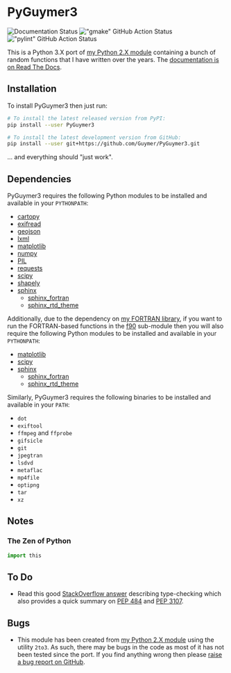 # PyGuymer3

![Documentation Status](https://readthedocs.org/projects/pyguymer3/badge/) !["gmake" GitHub Action Status](https://github.com/Guymer/PyGuymer3/actions/workflows/gmake.yml/badge.svg) !["pylint" GitHub Action Status](https://github.com/Guymer/PyGuymer3/actions/workflows/pylint.yml/badge.svg)

This is a Python 3.X port of [my Python 2.X module](https://github.com/Guymer/PyGuymer) containing a bunch of random functions that I have written over the years. The [documentation is on Read The Docs](https://pyguymer3.readthedocs.io/).

## Installation

To install PyGuymer3 then just run:

```sh
# To install the latest released version from PyPI:
pip install --user PyGuymer3

# To install the latest development version from GitHub:
pip install --user git+https://github.com/Guymer/PyGuymer3.git
```

... and everything should "just work".

## Dependencies

PyGuymer3 requires the following Python modules to be installed and available in your `PYTHONPATH`:

* [cartopy](https://pypi.org/project/Cartopy/)
* [exifread](https://pypi.org/project/ExifRead/)
* [geojson](https://pypi.org/project/geojson/)
* [lxml](https://pypi.org/project/lxml/)
* [matplotlib](https://pypi.org/project/matplotlib/)
* [numpy](https://pypi.org/project/numpy/)
* [PIL](https://pypi.org/project/Pillow/)
* [requests](https://pypi.org/project/requests/)
* [scipy](https://pypi.org/project/scipy/)
* [shapely](https://pypi.org/project/Shapely/)
* [sphinx](https://pypi.org/project/Sphinx/)
    * [sphinx_fortran](https://pypi.org/project/sphinx-fortran/)
    * [sphinx_rtd_theme](https://pypi.org/project/sphinx-rtd-theme/)

Additionally, due to the dependency on [my FORTRAN library](https://github.com/Guymer/fortranlib), if you want to run the FORTRAN-based functions in the [f90](pyguymer3/f90) sub-module then you will also require the following Python modules to be installed and available in your `PYTHONPATH`:

* [matplotlib](https://pypi.org/project/matplotlib/)
* [scipy](https://pypi.org/project/scipy/)
* [sphinx](https://pypi.org/project/Sphinx/)
    * [sphinx_fortran](https://pypi.org/project/sphinx-fortran/)
    * [sphinx_rtd_theme](https://pypi.org/project/sphinx-rtd-theme/)

Similarly, PyGuymer3 requires the following binaries to be installed and available in your `PATH`:

* `dot`
* `exiftool`
* `ffmpeg` and `ffprobe`
* `gifsicle`
* `git`
* `jpegtran`
* `lsdvd`
* `metaflac`
* `mp4file`
* `optipng`
* `tar`
* `xz`

## Notes

### The Zen of Python

```python
import this
```

## To Do

* Read this good [StackOverflow answer](https://stackoverflow.com/a/21384492) describing type-checking which also provides a quick summary on [PEP 484](https://www.python.org/dev/peps/pep-0484/) and [PEP 3107](https://www.python.org/dev/peps/pep-3107/).

## Bugs

* This module has been created from [my Python 2.X module](https://github.com/Guymer/PyGuymer) using the utility `2to3`. As such, there may be bugs in the code as most of it has not been tested since the port. If you find anything wrong then please [raise a bug report on GitHub](https://github.com/Guymer/PyGuymer3/issues).
